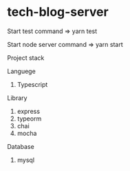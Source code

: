 # tech-blog-server

Start test command
=> yarn test

Start node server command
=> yarn start

Project stack

Languege
1. Typescript

Library
1. express
2. typeorm
3. chai
4. mocha

Database
1. mysql

